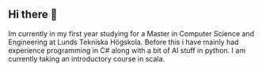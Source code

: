 ## Hi there 👋

Im currently in my first year studying for a Master in Computer Science and Engineering at Lunds Tekniska Högskola.
Before this i have mainly had experience programming in C# along with a bit of AI stuff in python.
I am currently taking an introductory course in scala.
